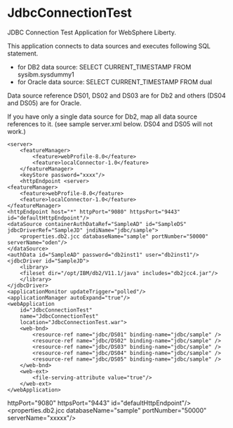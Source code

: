# JdbcConnectionTest

JDBC Connection Test Application for WebSphere Liberty.

This application connects to data sources and executes following SQL statement.

* for DB2 data source: SELECT CURRENT_TIMESTAMP FROM sysibm.sysdummy1
* for Oracle data source: SELECT CURRENT_TIMESTAMP FROM dual

Data source reference DS01, DS02 and DS03 are for Db2 and others (DS04 and DS05) are for Oracle.

If you have only a single data source for Db2, map all data source references to it.
(see sample server.xml below. DS04 and DS05 will not work.)


    <server>
        <featureManager>
            <feature>webProfile-8.0</feature>
            <feature>localConnector-1.0</feature>
        </featureManager>
        <keyStore password="xxxx"/> 
        <httpEndpoint <server>
    <featureManager>
        <feature>webProfile-8.0</feature>
        <feature>localConnector-1.0</feature>
    </featureManager>
    <httpEndpoint host="*" httpPort="9080" httpsPort="9443" id="defaultHttpEndpoint"/>
    <dataSource containerAuthDataRef="SampleAD" id="SampleDS" jdbcDriverRef="SampleJD" jndiName="jdbc/sample">
        <properties.db2.jcc databaseName="sample" portNumber="50000" serverName="oden"/>
    </dataSource>
    <authData id="SampleAD" password="db2inst1" user="db2inst1"/>
    <jdbcDriver id="SampleJD">
        <library>
        <fileset dir="/opt/IBM/db2/V11.1/java" includes="db2jcc4.jar"/>
        </library>
    </jdbcDriver>
    <applicationMonitor updateTrigger="polled"/>
    <applicationManager autoExpand="true"/>
    <webApplication
        id="JdbcConnectionTest"
        name="JdbcConnectionTest"
        location="JdbcConnectionTest.war">
        <web-bnd>
            <resource-ref name="jdbc/DS01" binding-name="jdbc/sample" />
            <resource-ref name="jdbc/DS02" binding-name="jdbc/sample" />
            <resource-ref name="jdbc/DS03" binding-name="jdbc/sample" />
            <resource-ref name="jdbc/DS04" binding-name="jdbc/sample" />
            <resource-ref name="jdbc/DS05" binding-name="jdbc/sample" />
        </web-bnd>
        <web-ext>
            <file-serving-attribute value="true"/>
        </web-ext>
    </webApplication>
</server>httpPort="9080" httpsPort="9443" id="defaultHttpEndpoint"/>
        <dataSource containerAuthDataRef="SampleAD" id="SampleDS" jdbcDriverRef="SampleJD" jndiName="jdbc/sample">
            <properties.db2.jcc databaseName="sample" portNumber="50000" serverName="xxxxx"/>
        </dataSource>
        <authData id="SampleAD" password="xxxx" user="xxxxx"/>
        <jdbcDriver id="SampleJD">
            <library>
            <fileset dir="/IBM/DB2Driver" includes="db2jcc4.jar"/>
            </library>
        </jdbcDriver>
        <applicationMonitor updateTrigger="polled"/>
        <applicationManager autoExpand="true"/>
        <webApplication
            id="JdbcConnectionTest"
            name="JdbcConnectionTest"
            location="JdbcConnectionTest.war"> 
            <web-bnd>
                <resource-ref name="jdbc/DS01" binding-name="jdbc/sample" />
                <resource-ref name="jdbc/DS02" binding-name="jdbc/sample" />
                <resource-ref name="jdbc/DS03" binding-name="jdbc/sample" />
                <resource-ref name="jdbc/DS04" binding-name="jdbc/sample" />
                <resource-ref name="jdbc/DS05" binding-name="jdbc/sample" />
            </web-bnd>
            <web-ext>
                <file-serving-attribute value="true"/>
            </web-ext>
        </webApplication>
    </server>
